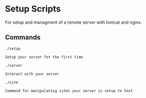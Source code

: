 # Setup Scripts

For setup and managment of a remote server with tomcat and nginx.

## Commands

`./setup`

    Setup your server for the first time

`./server`

    Interact with your server

`./site`

    Command for manipulating sites your server is setup to host

